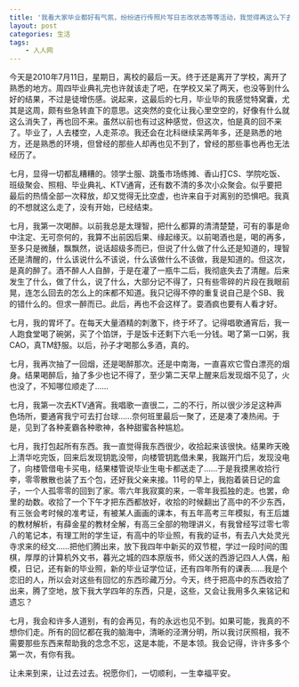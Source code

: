 ```yaml
---
title: '我看大家毕业都好有气氛，纷纷进行传照片写日志改状态等等活动，我觉得再这么下去我就有点OUT了，所以我决定还是写一篇日志凑凑热闹，其实这么长的标题跟日志内容关系真不大……'
layout: post
categories: 生活
tags:
    - 人人网
---
```


今天是2010年7月11日，星期日，离校的最后一天。终于还是离开了学校，离开了熟悉的地方。周四毕业典礼完也许就该走了吧，在学校又呆了两天，也没等到什么好的结果，不过是徒增伤感。说起来，这最后的七月，毕业毕的我感觉特窝囊，尤其是这周，颇有些急转直下的意思。这突然的变化让我心里空空的，好像有什么就这么消失了，再也回不来。虽然以前也有过这种感觉，但这次，怕是真的回不来了。毕业了，人去楼空，人走茶凉。我还会在北科继续呆两年多，还是熟悉的地方，还是熟悉的环境，但曾经的那些人却再也见不到了，曾经的那些事也再也无法经历了。

七月，显得一切都乱糟糟的。领学士服、跳蚤市场练摊、香山打CS、学院吃饭、班级聚会、照相、毕业典礼、KTV通宵，还有数不清的多次小众聚会。似乎要把最后的热情全部一次释放，却又觉得无比空虚，也许来自于对离别的恐惧吧。我真的不想就这么走了，没有开始，已经结束。

七月，我第一次喝醉。以前我总是太理智，把什么都算的清清楚楚，可有的事是命中注定、无可奈何的，我算不出前因后果、缘起缘灭。以前喝酒也是，喝的再多，至多只是微醺，飘飘然，说话超级多而已，但说了什么做了什么还是知道的，理智还是清醒的，什么该说什么不该说，什么该做什么不该做，我是知道的。但这次，是真的醉了。酒不醉人人自醉，于是在灌了一瓶牛二后，我彻底失去了清醒。后来发生了什么，做了什么，说了什么，大部分记不得了，只有些零碎的片段在我眼前晃，连怎么回去的怎么上的床都不知道。我只记得不停的重复说自己是个SB、我的错什么的。但求一醉而已。此后，再也不会这样了。耍酒疯也要有人看才好。

七月，我的胃坏了。在每天大量酒精的刺激下，终于坏了。记得唱歌通宵后，我一人跑食堂喝了碗粥，买了个馅饼，于是饭卡还剩下六毛一分钱。喝了第一口粥，我CAO，真TM舒服。以后，孙子才喝那么多酒，真的。

七月，我再次抽了一回烟，还是喝醉那次。还是中南海，一直喜欢它雪白漂亮的烟身。结果喝醉后，抽了多少也记不得了，至少第二天早上醒来后发现烟不见了，火也没了，不知哪位顺走了……

七月，我第一次去KTV通宵。我唱歌一直很二，二的不行，所以很少涉足这种声色场所，要通宵我宁可去打台球……奈何班里最后一聚了，还是凑了凑热闹。于是，见到了各种麦霸各种歌神，各种甜蜜各种尴尬。

七月，我打包起所有东西。我一直觉得我东西很少，收拾起来该很快。结果昨天晚上清华吃完饭，回来后发现钥匙没带，向楼管钥匙借未果，我踹开门后，发现没电了，向楼管借电卡买电，结果楼管说毕业生电卡都送走了……于是我摸黑收拾行李，零零散散也装了五个包，还好我父亲来接。11号的早上，我抱着装日记的盒子，一个人孤零零的回到了家。零六年我寂寞的来，一零年我孤独的走。也罢，命里的劫数。收拾了一个下午才把东西都放好，收拾的时候翻出了高中的不少东西，有三张会考时候的准考证，有被某人画画的课本，有五年高考三年模拟，有王后雄的教材解析，有薛金星的教材全解，有高三全部的物理讲义，有我曾经写过零七零八的笔记本，有理工附的学生证，有高中的毕业照，有我的证书，有去八大处灵光寺求来的经文……把他们腾出来，放下我四年中新买的双节棍，学过一段时间的围棋，厚厚的计算机外文书，暮光之城的四本原版书，师父送的西游记四人人偶，船模，日记，还有新的毕业照，新的毕业证学位证，还有四年所有的课表……我是个恋旧的人，所以会对这些有回忆的东西珍藏万分。今天，终于把高中的东西收拾了出来，腾了空地，放下我大学四年的东西，只是，这些，又会让我用多久来铭记和遗忘？

七月，我会和许多人道别，有的会再见，有的永远也见不到。如果可能，我真的不想你们走。所有的回忆都在我的脑海中，清晰的泾渭分明，所以我讨厌照相，我不需要那些东西来帮助我的念念不忘，这是本能，不是本领。我会记得，许许多多个第一次，有你有我。

让未来到来，让过去过去。祝愿你们，一切顺利，一生幸福平安。